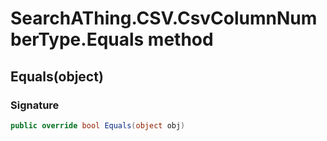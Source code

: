 # SearchAThing.CSV.CsvColumnNumberType.Equals method
## Equals(object)
### Signature
```csharp
public override bool Equals(object obj)
```
